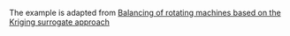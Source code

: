 The example is adapted from [Balancing of rotating machines based on the Kriging surrogate approach](https://doi.org/10.1177/09544062251352620)
